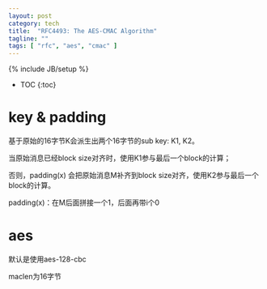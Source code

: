 ```yaml
---
layout: post
category: tech
title:  "RFC4493: The AES-CMAC Algorithm"
tagline: ""
tags: [ "rfc", "aes", "cmac" ] 
---
```

{% include JB/setup %}

* TOC
{:toc}

# key & padding

基于原始的16字节K会派生出两个16字节的sub key: K1, K2。 

当原始消息已经block size对齐时，使用K1参与最后一个block的计算；

否则，padding(x) 会把原始消息M补齐到block size对齐，使用K2参与最后一个block的计算。

padding(x)：在M后面拼接一个1，后面再带i个0

# aes

默认是使用aes-128-cbc

maclen为16字节
